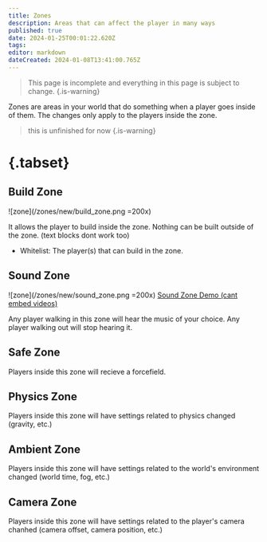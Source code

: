 ```yaml
---
title: Zones
description: Areas that can affect the player in many ways
published: true
date: 2024-01-25T00:01:22.620Z
tags: 
editor: markdown
dateCreated: 2024-01-08T13:41:00.765Z
---
```


>  This page is incomplete and everything in this page is subject to change.
{.is-warning}

Zones are areas in your world that do something when a player goes inside of them. The changes only apply to the players inside the zone.

> this is unfinished for now
{.is-warning}

# {.tabset}
## Build Zone
![zone](/zones/new/build_zone.png =200x)

It allows the player to build inside the zone. Nothing can be built outside of the zone. (text blocks dont work too)

- Whitelist: The player(s) that can build in the zone.

## Sound Zone
![zone](/zones/new/sound_zone.png =200x)
[Sound Zone Demo (cant embed videos)](https://yourlocalonion.github.io/media/sound_zone_demo.mp4)

Any player walking in this zone will hear the music of your choice. Any player walking out will stop hearing it.

## Safe Zone
Players inside this zone will recieve a forcefield.

## Physics Zone
Players inside this zone will have settings related to physics changed (gravity, etc.)

## Ambient Zone
Players inside this zone will have settings related to the world's environment changed (world time, fog, etc.)

## Camera Zone
Players inside this zone will have settings related to the player's camera chanhed (camera offset, camera position, etc.)
